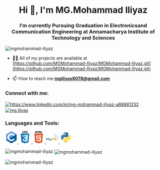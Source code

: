 <h1 align="center">Hi 👋, I'm MG.Mohammad Iliyaz</h1>
<h3 align="center">I’m currently Pursuing Graduation in Electronicsand Communication Engineering at Annamacharya Institute of Technology and Sciences</h3>

<p align="left"> <img src="https://komarev.com/ghpvc/?username=mgmohammad-iliyaz&label=Profile%20views&color=0e75b6&style=flat" alt="mgmohammad-iliyaz" /> </p>


- 👨‍💻 All of my projects are available at [https://github.com/MGMohammad-Iliyaz/MGMohammad-Iliyaz.git](https://github.com/MGMohammad-Iliyaz/MGMohammad-Iliyaz.git)

- 📫 How to reach me **mgiliyas8078@gmail.com**

<h3 align="left">Connect with me:</h3>
<p align="left">
<a href="https://linkedin.com/in/https://www.linkedin.com/in/mg-mohammad-iliyaz-a88881252" target="blank"><img align="center" src="https://raw.githubusercontent.com/rahuldkjain/github-profile-readme-generator/master/src/images/icons/Social/linked-in-alt.svg" alt="https://www.linkedin.com/in/mg-mohammad-iliyaz-a88881252" height="30" width="40" /></a>
<a href="https://instagram.com/mg.iliyas" target="blank"><img align="center" src="https://raw.githubusercontent.com/rahuldkjain/github-profile-readme-generator/master/src/images/icons/Social/instagram.svg" alt="mg.iliyas" height="30" width="40" /></a>
</p>

<h3 align="left">Languages and Tools:</h3>
<p align="left"> <a href="https://www.cprogramming.com/" target="_blank" rel="noreferrer"> <img src="https://raw.githubusercontent.com/devicons/devicon/master/icons/c/c-original.svg" alt="c" width="40" height="40"/> </a> <a href="https://www.w3schools.com/css/" target="_blank" rel="noreferrer"> <img src="https://raw.githubusercontent.com/devicons/devicon/master/icons/css3/css3-original-wordmark.svg" alt="css3" width="40" height="40"/> </a> <a href="https://www.w3.org/html/" target="_blank" rel="noreferrer"> <img src="https://raw.githubusercontent.com/devicons/devicon/master/icons/html5/html5-original-wordmark.svg" alt="html5" width="40" height="40"/> </a> <a href="https://www.mysql.com/" target="_blank" rel="noreferrer"> <img src="https://raw.githubusercontent.com/devicons/devicon/master/icons/mysql/mysql-original-wordmark.svg" alt="mysql" width="40" height="40"/> </a> <a href="https://www.python.org" target="_blank" rel="noreferrer"> <img src="https://raw.githubusercontent.com/devicons/devicon/master/icons/python/python-original.svg" alt="python" width="40" height="40"/> </a> </p>

<p><img align="left" src="https://github-readme-stats.vercel.app/api/top-langs?username=mgmohammad-iliyaz&show_icons=true&locale=en&layout=compact" alt="mgmohammad-iliyaz" /></p>

<p>&nbsp;<img align="center" src="https://github-readme-stats.vercel.app/api?username=mgmohammad-iliyaz&show_icons=true&locale=en" alt="mgmohammad-iliyaz" /></p>

<p><img align="center" src="https://github-readme-streak-stats.herokuapp.com/?user=mgmohammad-iliyaz&" alt="mgmohammad-iliyaz" /></p>
